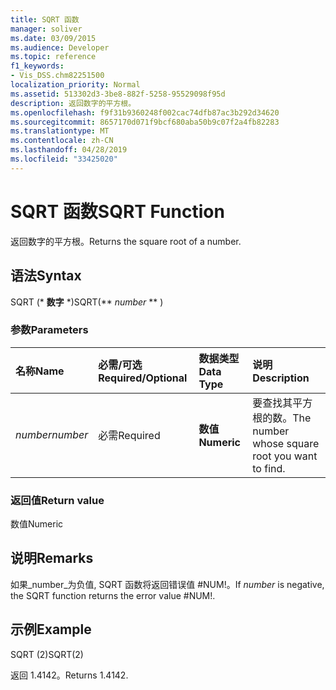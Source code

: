 ```yaml
---
title: SQRT 函数
manager: soliver
ms.date: 03/09/2015
ms.audience: Developer
ms.topic: reference
f1_keywords:
- Vis_DSS.chm82251500
localization_priority: Normal
ms.assetid: 513302d3-3be8-882f-5258-95529098f95d
description: 返回数字的平方根。
ms.openlocfilehash: f9f31b9360248f002cac74dfb87ac3b292d34620
ms.sourcegitcommit: 8657170d071f9bcf680aba50b9c07f2a4fb82283
ms.translationtype: MT
ms.contentlocale: zh-CN
ms.lasthandoff: 04/28/2019
ms.locfileid: "33425020"
---
```

# <a name="sqrt-function"></a><span data-ttu-id="67d30-103">SQRT 函数</span><span class="sxs-lookup"><span data-stu-id="67d30-103">SQRT Function</span></span>

<span data-ttu-id="67d30-104">返回数字的平方根。</span><span class="sxs-lookup"><span data-stu-id="67d30-104">Returns the square root of a number.</span></span> 
  
## <a name="syntax"></a><span data-ttu-id="67d30-105">语法</span><span class="sxs-lookup"><span data-stu-id="67d30-105">Syntax</span></span>

<span data-ttu-id="67d30-106">SQRT (\* **数字** \*)</span><span class="sxs-lookup"><span data-stu-id="67d30-106">SQRT(\*\* *number* \*\* )</span></span> 
  
### <a name="parameters"></a><span data-ttu-id="67d30-107">参数</span><span class="sxs-lookup"><span data-stu-id="67d30-107">Parameters</span></span>

|<span data-ttu-id="67d30-108">**名称**</span><span class="sxs-lookup"><span data-stu-id="67d30-108">**Name**</span></span>|<span data-ttu-id="67d30-109">**必需/可选**</span><span class="sxs-lookup"><span data-stu-id="67d30-109">**Required/Optional**</span></span>|<span data-ttu-id="67d30-110">**数据类型**</span><span class="sxs-lookup"><span data-stu-id="67d30-110">**Data Type**</span></span>|<span data-ttu-id="67d30-111">**说明**</span><span class="sxs-lookup"><span data-stu-id="67d30-111">**Description**</span></span>|
|:-----|:-----|:-----|:-----|
| <span data-ttu-id="67d30-112">_number_</span><span class="sxs-lookup"><span data-stu-id="67d30-112">_number_</span></span> <br/> |<span data-ttu-id="67d30-113">必需</span><span class="sxs-lookup"><span data-stu-id="67d30-113">Required</span></span>  <br/> |<span data-ttu-id="67d30-114">**数值**</span><span class="sxs-lookup"><span data-stu-id="67d30-114">**Numeric**</span></span> <br/> |<span data-ttu-id="67d30-115">要查找其平方根的数。</span><span class="sxs-lookup"><span data-stu-id="67d30-115">The number whose square root you want to find.</span></span>  <br/> |
   
### <a name="return-value"></a><span data-ttu-id="67d30-116">返回值</span><span class="sxs-lookup"><span data-stu-id="67d30-116">Return value</span></span>

<span data-ttu-id="67d30-117">数值</span><span class="sxs-lookup"><span data-stu-id="67d30-117">Numeric</span></span>
  
## <a name="remarks"></a><span data-ttu-id="67d30-118">说明</span><span class="sxs-lookup"><span data-stu-id="67d30-118">Remarks</span></span>

<span data-ttu-id="67d30-119">如果_number_为负值, SQRT 函数将返回错误值 #NUM!。</span><span class="sxs-lookup"><span data-stu-id="67d30-119">If  _number_ is negative, the SQRT function returns the error value #NUM!.</span></span> 
  
## <a name="example"></a><span data-ttu-id="67d30-120">示例</span><span class="sxs-lookup"><span data-stu-id="67d30-120">Example</span></span>

<span data-ttu-id="67d30-121">SQRT (2)</span><span class="sxs-lookup"><span data-stu-id="67d30-121">SQRT(2)</span></span> 
  
<span data-ttu-id="67d30-122">返回 1.4142。</span><span class="sxs-lookup"><span data-stu-id="67d30-122">Returns 1.4142.</span></span> 
  


